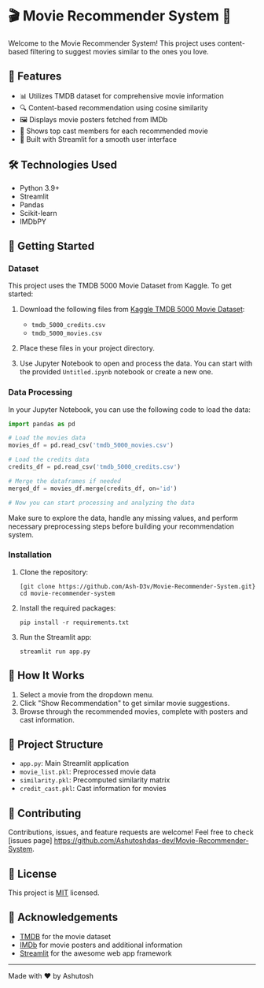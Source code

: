 # 🎬 Movie Recommender System 🍿

Welcome to the Movie Recommender System! This project uses content-based filtering to suggest movies similar to the ones you love.

## 🌟 Features

- 📊 Utilizes TMDB dataset for comprehensive movie information
- 🔍 Content-based recommendation using cosine similarity
- 🖼️ Displays movie posters fetched from IMDb
- 👥 Shows top cast members for each recommended movie
- 🚀 Built with Streamlit for a smooth user interface

## 🛠️ Technologies Used

- Python 3.9+
- Streamlit
- Pandas
- Scikit-learn
- IMDbPY

## 🚀 Getting Started

### Dataset

This project uses the TMDB 5000 Movie Dataset from Kaggle. To get started:

1. Download the following files from [Kaggle TMDB 5000 Movie Dataset](https://www.kaggle.com/datasets/tmdb/tmdb-movie-metadata):
   - `tmdb_5000_credits.csv`
   - `tmdb_5000_movies.csv`

2. Place these files in your project directory.

3. Use Jupyter Notebook to open and process the data. You can start with the provided `Untitled.ipynb` notebook or create a new one.

### Data Processing

In your Jupyter Notebook, you can use the following code to load the data:

```python
import pandas as pd

# Load the movies data
movies_df = pd.read_csv('tmdb_5000_movies.csv')

# Load the credits data
credits_df = pd.read_csv('tmdb_5000_credits.csv')

# Merge the dataframes if needed
merged_df = movies_df.merge(credits_df, on='id')

# Now you can start processing and analyzing the data
```

Make sure to explore the data, handle any missing values, and perform necessary preprocessing steps before building your recommendation system.

### Installation

1. Clone the repository:
   ```
   [git clone https://github.com/Ash-D3v/Movie-Recommender-System.git}
   cd movie-recommender-system
   ```

2. Install the required packages:
   ```
   pip install -r requirements.txt
   ```

3. Run the Streamlit app:
   ```
   streamlit run app.py
   ```

## 🎯 How It Works

1. Select a movie from the dropdown menu.
2. Click "Show Recommendation" to get similar movie suggestions.
3. Browse through the recommended movies, complete with posters and cast information.

## 📁 Project Structure

- `app.py`: Main Streamlit application
- `movie_list.pkl`: Preprocessed movie data
- `similarity.pkl`: Precomputed similarity matrix
- `credit_cast.pkl`: Cast information for movies

## 🤝 Contributing

Contributions, issues, and feature requests are welcome! Feel free to check [issues page] https://github.com/Ashutoshdas-dev/Movie-Recommender-System.

## 📝 License

This project is [MIT](https://choosealicense.com/licenses/mit/) licensed.

## 🙏 Acknowledgements

- [TMDB](https://www.themoviedb.org/) for the movie dataset
- [IMDb](https://www.imdb.com/) for movie posters and additional information
- [Streamlit](https://streamlit.io/) for the awesome web app framework

---

Made with ❤️ by Ashutosh
